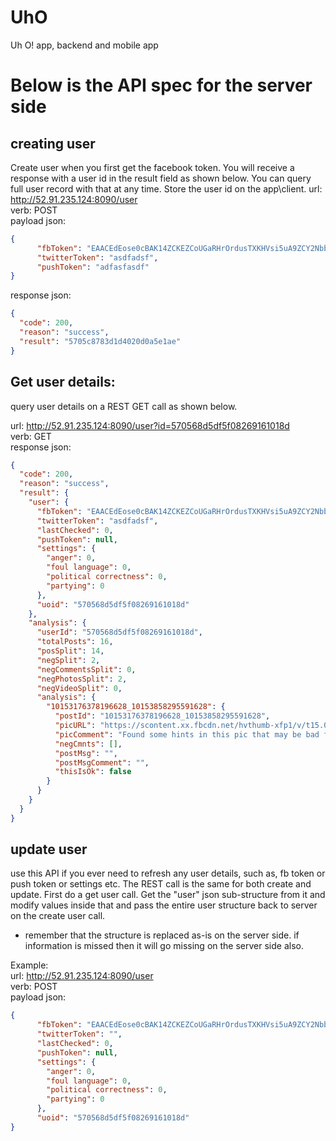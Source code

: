 # UhO
Uh O! app, backend and mobile app

# Below is the API spec for the server side

## creating user
Create user when you first get the facebook token. You will receive a response with a user id in the result field as shown below. You can query full user record with that at any time. Store the user id on the app\client.
url: http://52.91.235.124:8090/user
<br>verb: POST
<br>payload json:

```json
{
      "fbToken": "EAACEdEose0cBAK14ZCKEZCoUGaRHrOrdusTXKHVsi5uA9ZCY2Nbb647p38UFRECPXIp70aHs6CusOyEIFZBqPShWentXFi5x4FM82HglGhzT0reZBCk9dPDIoKKdkKVEWHJ2C7S8kvDo8pBny2pvUufViLdmSGLbuXGTZAHtsDZBwZDZD",
      "twitterToken": "asdfadsf",
      "pushToken": "adfasfasdf"
}
```
response json:
```json
{
  "code": 200,
  "reason": "success",
  "result": "5705c8783d1d4020d0a5e1ae"
}
```

## Get user details:
query user details on a REST GET call as shown below.

url: http://52.91.235.124:8090/user?id=570568d5df5f08269161018d
<br>verb: GET
<br>response json: 
```json
{
  "code": 200,
  "reason": "success",
  "result": {
    "user": {
      "fbToken": "EAACEdEose0cBAK14ZCKEZCoUGaRHrOrdusTXKHVsi5uA9ZCY2Nbb647p38UFRECPXIp70aHs6CusOyEIFZBqPShWentXFi5x4FM82HglGhzT0reZBCk9dPDIoKKdkKVEWHJ2C7S8kvDo8pBny2pvUufViLdmSGLbuXGTZAHtsDZBwZDZD",
      "twitterToken": "asdfadsf",
      "lastChecked": 0,
      "pushToken": null,
      "settings": {
        "anger": 0,
        "foul language": 0,
        "political correctness": 0,
        "partying": 0
      },
      "uoid": "570568d5df5f08269161018d"
    },
    "analysis": {
      "userId": "570568d5df5f08269161018d",
      "totalPosts": 16,
      "posSplit": 14,
      "negSplit": 2,
      "negCommentsSplit": 0,
      "negPhotosSplit": 2,
      "negVideoSplit": 0,
      "analysis": {
        "10153176378196628_10153858295591628": {
          "postId": "10153176378196628_10153858295591628",
          "picURL": "https://scontent.xx.fbcdn.net/hvthumb-xfp1/v/t15.0-10/s720x720/10678970_10153858295491628_1712510438_n.jpg?oh=b361edb45e20aba9024e44432f92ea3f&oe=578D949D",
          "picComment": "Found some hints in this pic that may be bad for your reputation! However I could be wrong, please make sure this image looks ok",
          "negCmnts": [],
          "postMsg": "",
          "postMsgComment": "",
          "thisIsOk": false
        }
      }
    }
  }
}
```


## update user
use this API if you ever need to refresh any user details, such as, fb token or push token or settings etc. The REST call is the same for both create and update. First do a get user call. Get the "user" json sub-structure from it and modify values inside that and pass the entire user structure back to server on the create user call. 
* remember that the structure is replaced as-is on the server side. if information is missed then it will go missing on the server side also.
 
Example:
<br>url: http://52.91.235.124:8090/user
<br>verb: POST
<br>payload json:

```json
{
      "fbToken": "EAACEdEose0cBAK14ZCKEZCoUGaRHrOrdusTXKHVsi5uA9ZCY2Nbb647p38UFRECPXIp70aHs6CusOyEIFZBqPShWentXFi5x4FM82HglGhzT0reZBCk9dPDIoKKdkKVEWHJ2C7S8kvDo8pBny2pvUufViLdmSGLbuXGTZAHtsDZBwZDZD",
      "twitterToken": "",
      "lastChecked": 0,
      "pushToken": null,
      "settings": {
        "anger": 0,
        "foul language": 0,
        "political correctness": 0,
        "partying": 0
      },
      "uoid": "570568d5df5f08269161018d"
}
```

